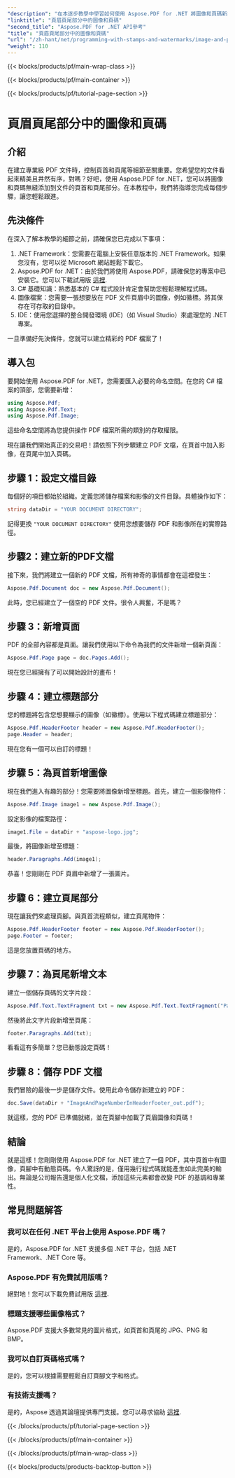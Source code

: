 ```yaml
---
"description": "在本逐步教學中學習如何使用 Aspose.PDF for .NET 將圖像和頁碼新增至 PDF 的頁首和頁尾。"
"linktitle": "頁眉頁尾部分中的圖像和頁碼"
"second_title": "Aspose.PDF for .NET API參考"
"title": "頁眉頁尾部分中的圖像和頁碼"
"url": "/zh-hant/net/programming-with-stamps-and-watermarks/image-and-page-number-in-header-footer-section/"
"weight": 110
---
```


{{< blocks/products/pf/main-wrap-class >}}

{{< blocks/products/pf/main-container >}}

{{< blocks/products/pf/tutorial-page-section >}}

# 頁眉頁尾部分中的圖像和頁碼

## 介紹

在建立專業級 PDF 文件時，控制頁首和頁尾等細節至關重要。您希望您的文件看起來精美且井然有序，對嗎？好吧，使用 Aspose.PDF for .NET，您可以將圖像和頁碼無縫添加到文件的頁首和頁尾部分。在本教程中，我們將指導您完成每個步驟，讓您輕鬆跟進。

## 先決條件

在深入了解本教學的細節之前，請確保您已完成以下事項：

1. .NET Framework：您需要在電腦上安裝任意版本的 .NET Framework。如果您沒有，您可以從 Microsoft 網站輕鬆下載它。
2. Aspose.PDF for .NET：由於我們將使用 Aspose.PDF，請確保您的專案中已安裝它。您可以下載試用版 [這裡](https://releases。aspose.com/pdf/net/).
3. C# 基礎知識：熟悉基本的 C# 程式設計肯定會幫助您輕鬆理解程式碼。
4. 圖像檔案：您需要一張想要放在 PDF 文件頁眉中的圖像，例如徽標。將其保存在可存取的目錄中。 
5. IDE：使用您選擇的整合開發環境 (IDE)（如 Visual Studio）來處理您的 .NET 專案。

一旦準備好先決條件，您就可以建立精彩的 PDF 檔案了！

## 導入包

要開始使用 Aspose.PDF for .NET，您需要匯入必要的命名空間。在您的 C# 檔案的頂部，您需要新增：

```csharp
using Aspose.Pdf;
using Aspose.Pdf.Text;
using Aspose.Pdf.Image;
```

這些命名空間將為您提供操作 PDF 檔案所需的類別的存取權限。

現在讓我們開始真正的交易吧！請依照下列步驟建立 PDF 文檔，在頁首中加入影像，在頁尾中加入頁碼。

## 步驟 1：設定文檔目錄

每個好的項目都始於組織。定義您將儲存檔案和影像的文件目錄。具體操作如下：

```csharp
string dataDir = "YOUR DOCUMENT DIRECTORY";
```

記得更換 `"YOUR DOCUMENT DIRECTORY"` 使用您想要儲存 PDF 和影像所在的實際路徑。

## 步驟2：建立新的PDF文檔

接下來，我們將建立一個新的 PDF 文檔，所有神奇的事情都會在這裡發生：

```csharp
Aspose.Pdf.Document doc = new Aspose.Pdf.Document();
```

此時，您已經建立了一個空的 PDF 文件。很令人興奮，不是嗎？

## 步驟 3：新增頁面

PDF 的全部內容都是頁面。讓我們使用以下命令為我們的文件新增一個新頁面：

```csharp
Aspose.Pdf.Page page = doc.Pages.Add();
```

現在您已經擁有了可以開始設計的畫布！

## 步驟 4：建立標題部分

您的標題將包含您想要顯示的圖像（如徽標）。使用以下程式碼建立標題部分：

```csharp
Aspose.Pdf.HeaderFooter header = new Aspose.Pdf.HeaderFooter();
page.Header = header;
```

現在您有一個可以自訂的標題！

## 步驟 5：為頁首新增圖像

現在我們進入有趣的部分！您需要將圖像新增至標題。首先，建立一個影像物件：

```csharp
Aspose.Pdf.Image image1 = new Aspose.Pdf.Image();
```

設定影像的檔案路徑：

```csharp
image1.File = dataDir + "aspose-logo.jpg";
```

最後，將圖像新增至標題：

```csharp
header.Paragraphs.Add(image1);
```

恭喜！您剛剛在 PDF 頁眉中新增了一張圖片。

## 步驟 6：建立頁尾部分

現在讓我們來處理頁腳。與頁首流程類似，建立頁尾物件：

```csharp
Aspose.Pdf.HeaderFooter footer = new Aspose.Pdf.HeaderFooter();
page.Footer = footer;
```

這是您放置頁碼的地方。 

## 步驟 7：為頁尾新增文本

建立一個儲存頁碼的文字片段：

```csharp
Aspose.Pdf.Text.TextFragment txt = new Aspose.Pdf.Text.TextFragment("Page: ($p of $P ) ");
```

然後將此文字片段新增至頁尾：

```csharp
footer.Paragraphs.Add(txt);
```

看看這有多簡單？您已動態設定頁碼！

## 步驟 8：儲存 PDF 文檔

我們冒險的最後一步是儲存文件。使用此命令儲存新建立的 PDF：

```csharp
doc.Save(dataDir + "ImageAndPageNumberInHeaderFooter_out.pdf");
```

就這樣，您的 PDF 已準備就緒，並在頁腳中加載了頁眉圖像和頁碼！

## 結論

就是這樣！您剛剛使用 Aspose.PDF for .NET 建立了一個 PDF，其中頁首中有圖像，頁腳中有動態頁碼。令人驚訝的是，僅用幾行程式碼就能產生如此完美的輸出。無論是公司報告還是個人化文檔，添加這些元素都會改變 PDF 的基調和專業性。

## 常見問題解答

### 我可以在任何 .NET 平台上使用 Aspose.PDF 嗎？
是的，Aspose.PDF for .NET 支援多個 .NET 平台，包括 .NET Framework、.NET Core 等。

### Aspose.PDF 有免費試用版嗎？
絕對地！您可以下載免費試用版 [這裡](https://releases。aspose.com/).

### 標題支援哪些圖像格式？
Aspose.PDF 支援大多數常見的圖片格式，如頁首和頁尾的 JPG、PNG 和 BMP。

### 我可以自訂頁碼格式嗎？
是的，您可以根據需要輕鬆自訂頁腳文字和格式。

### 有技術支援嗎？
是的，Aspose 透過其論壇提供專門支援。您可以尋求協助 [這裡](https://forum。aspose.com/c/pdf/10).

{{< /blocks/products/pf/tutorial-page-section >}}

{{< /blocks/products/pf/main-container >}}

{{< /blocks/products/pf/main-wrap-class >}}

{{< blocks/products/products-backtop-button >}}